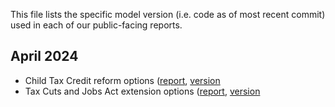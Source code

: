 This file lists the specific model version (i.e. code as of most recent commit) used in each of our public-facing reports. 

April 2024
-
- Child Tax Credit reform options ([report](https://budgetlab.yale.edu/topic/child-tax-credit), [version](https://github.com/Budget-Lab-Yale/Tax-Simulator/tree/2464193a0ad35ede28df0b083cf143077ef130e7](https://github.com/Budget-Lab-Yale/FRBUS))
- Tax Cuts and Jobs Act extension options ([report](https://budgetlab.yale.edu/topic/tax-cuts-and-jobs-act), [version](https://github.com/Budget-Lab-Yale/Tax-Simulator/tree/2464193a0ad35ede28df0b083cf143077ef130e7](https://github.com/Budget-Lab-Yale/FRBUS))

